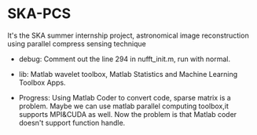 # SKA-PCS
It's the SKA summer internship project, astronomical image reconstruction using parallel compress sensing technique

* debug:
Comment out the line 294 in nufft_init.m, run with normal.

* lib:
Matlab wavelet toolbox, 
Matlab Statistics and Machine Learning Toolbox Apps.

* Progress:
Using Matlab Coder to convert code, sparse matrix is a problem.
Maybe we can use matlab parallel computing toolbox,it supports MPI&CUDA as well.
Now the problem is that Matlab coder doesn't support function handle. 